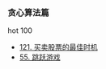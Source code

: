 ### 贪心算法篇
hot 100
* [121. 买卖股票的最佳时机](https://github.com/cyh756085049/web-system/blob/main/algorithms/leetcode/stack/q121_maxProfit.js)
* [55. 跳跃游戏](https://github.com/cyh756085049/web-system/blob/main/algorithms/leetcode/stack/q55_canJump.js)
